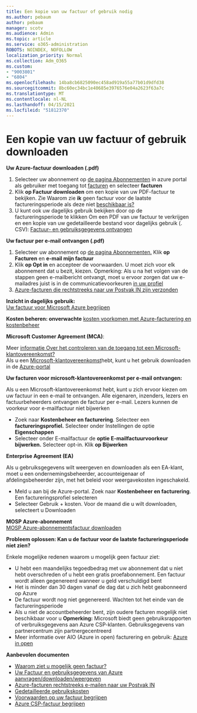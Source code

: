 ```yaml
---
title: Een kopie van uw factuur of gebruik nodig
ms.author: pebaum
author: pebaum
manager: scotv
ms.audience: Admin
ms.topic: article
ms.service: o365-administration
ROBOTS: NOINDEX, NOFOLLOW
localization_priority: Normal
ms.collection: Adm_O365
ms.custom:
- "9003801"
- "6804"
ms.openlocfilehash: 14ba8cb6825090ec458ad919a55a77b01d9dfd38
ms.sourcegitcommit: 8bc60ec34bc1e40685e3976576e04a2623f63a7c
ms.translationtype: MT
ms.contentlocale: nl-NL
ms.lasthandoff: 04/15/2021
ms.locfileid: "51812370"
---
```

# <a name="get-a-copy-of-your-bill-or-usage"></a>Een kopie van uw factuur of gebruik downloaden

**Uw Azure-factuur downloaden (.pdf)**

1. Selecteer uw abonnement op [de pagina Abonnementen](https://portal.azure.com/#blade/Microsoft_Azure_Billing/SubscriptionsBlade) in azure portal als gebruiker met toegang tot [facturen](https://docs.microsoft.com/azure/cost-management-billing/manage/manage-billing-access?WT.mc_id=Portal-Microsoft_Azure_Support) en selecteer **facturen**
2. Klik **op Factuur downloaden** om een kopie van uw PDF-factuur te bekijken. Zie Waarom zie **ik** geen factuur voor de laatste factureringsperiode als deze niet [beschikbaar is?](https://docs.microsoft.com/azure/cost-management-billing/manage/download-azure-invoice-daily-usage-date?WT.mc_id=Portal-Microsoft_Azure_Support#noinvoice)
3. U kunt ook uw dagelijks gebruik bekijken door op de factureringsperiode te klikken Om een PDF van uw factuur te verkrijgen en een kopie van uw gedetailleerde bestand voor dagelijks gebruik (. CSV): [Factuur- en gebruiksgegevens ontvangen](https://docs.microsoft.com/azure/cost-management-billing/manage/download-azure-invoice-daily-usage-date?WT.mc_id=Portal-Microsoft_Azure_Support)

**Uw factuur per e-mail ontvangen (.pdf)**

1. Selecteer uw abonnement op [de pagina Abonnementen.](https://ms.portal.azure.com/#blade/Microsoft_Azure_Billing/SubscriptionsBlade) Klik **op Facturen** en **e-mail mijn factuur**
2. Klik **op Opt in** en accepteer de voorwaarden. U moet zich voor elk abonnement dat u bezit, kiezen. Opmerking: Als u na het volgen van de stappen geen e-mailbericht ontvangt, moet u ervoor zorgen dat uw e-mailadres juist is in de communicatievoorkeuren [in uw profiel](https://account.windowsazure.com/profile)
3. [Azure-facturen die rechtstreeks naar uw Postvak IN zijn verzonden](https://azure.microsoft.com/blog/azure-email-invoices/)

**Inzicht in dagelijks gebruik:**  
 [Uw factuur voor Microsoft Azure begrijpen](https://docs.microsoft.com/azure/cost-management-billing/understand/review-individual-bill?WT.mc_id=Portal-Microsoft_Azure_Support)  

**Kosten beheren: onverwachte** [kosten voorkomen met Azure-facturering en kostenbeheer](https://docs.microsoft.com/azure/cost-management-billing/manage/getting-started?WT.mc_id=Portal-Microsoft_Azure_Support)  

**Microsoft Customer Agreement (MCA)**:

Meer  [informatie Over het controleren van de toegang tot een Microsoft-klantovereenkomst?](https://docs.microsoft.com/azure/cost-management-billing/manage/download-azure-invoice-daily-usage-date?WT.mc_id=Portal-Microsoft_Azure_Support#check-access-to-a-microsoft-customer-agreement)  
Als u een [Microsoft-klantovereenkomst](https://docs.microsoft.com/azure/cost-management-billing/manage/download-azure-invoice-daily-usage-date?WT.mc_id=Portal-Microsoft_Azure_Support#check-access-to-a-microsoft-customer-agreement)hebt, kunt u het gebruik downloaden in de [Azure-portal](https://portal.azure.com/)

**Uw facturen voor microsoft-klantovereenkomst per e-mail ontvangen:**

Als u een Microsoft-klantovereenkomst hebt, kunt u zich ervoor kiezen om uw factuur in een e-mail te ontvangen. Alle eigenaren, inzenders, lezers en factuurbeheerders ontvangen de factuur per e-mail. Lezers kunnen de voorkeur voor e-mailfactuur niet bijwerken

- Zoek naar **Kostenbeheer en facturering**. Selecteer een **factureringsprofiel.** Selecteer onder Instellingen de optie **Eigenschappen**
- Selecteer onder E-mailfactuur de **optie E-mailfactuurvoorkeur bijwerken.** Selecteer opt-in. Klik **op Bijwerken**

**Enterprise Agreement (EA)**

Als u gebruiksgegevens wilt weergeven en downloaden als een EA-klant, moet u een ondernemingsbeheerder, accounteigenaar of afdelingsbeheerder zijn, met het beleid voor weergavekosten ingeschakeld.

- Meld u aan bij de Azure-portal. Zoek naar **Kostenbeheer en facturering**. Een factureringsprofiel selecteren
- Selecteer Gebruik + kosten. Voor de maand die u wilt downloaden, selecteert u Downloaden

**MOSP Azure-abonnement**  
[MOSP Azure-abonnementsfactuur downloaden](https://docs.microsoft.com/azure/cost-management-billing/understand/download-azure-invoice?WT.mc_id=Portal-Microsoft_Azure_Support#download-your-mosp-azure-subscription-invoice)

**Probleem oplossen: Kan u de factuur voor de laatste factureringsperiode niet zien?**

Enkele mogelijke redenen waarom u mogelijk geen factuur ziet:

- U hebt een maandelijks tegoedbedrag met uw abonnement dat u niet hebt overschreden of u hebt een gratis proefabonnement. Een factuur wordt alleen gegenereerd wanneer u geld verschuldigd bent
- Het is minder dan 30 dagen vanaf de dag dat u zich hebt geabonneerd op Azure
- De factuur wordt nog niet gegenereerd. Wachten tot het einde van de factureringsperiode
- Als u niet de accountbeheerder bent, zijn oudere facturen mogelijk niet beschikbaar voor u **Opmerking:** Microsoft biedt geen gebruiksrapporten of verbruiksgegevens aan Azure CSP-klanten. Gebruiksgegevens van partnercentrum zijn partnergecentreerd
- Meer informatie over AIO (Azure in open) facturering en gebruik: [Azure in open](https://azure.microsoft.com/offers/ms-azr-0111p/)

**Aanbevolen documenten**

- [Waarom ziet u mogelijk geen factuur?](https://docs.microsoft.com/azure/cost-management-billing/understand/download-azure-invoice?WT.mc_id=Portal-Microsoft_Azure_Support#noinvoice)
- [Uw Factuur en gebruiksgegevens van Azure aanvragen/downloaden/weergeven](https://docs.microsoft.com/azure/cost-management-billing/manage/download-azure-invoice-daily-usage-date?WT.mc_id=Portal-Microsoft_Azure_Support)
- [Azure-facturen rechtstreeks e-mailen naar uw Postvak IN](https://docs.microsoft.com/azure/cost-management-billing/manage/download-azure-invoice-daily-usage-date?WT.mc_id=Portal-Microsoft_Azure_Support)
- [Gedetailleerde gebruikskosten](https://docs.microsoft.com/azure/cost-management-billing/understand/review-individual-bill?WT.mc_id=Portal-Microsoft_Azure_Support#csv)
- [Voorwaarden op uw factuur begrijpen](https://docs.microsoft.com/azure/cost-management-billing/understand/understand-invoice?WT.mc_id=Portal-Microsoft_Azure_Support)
- [Azure CSP-factuur begrijpen](https://docs.microsoft.com/partner-center/azure-plan-lp?WT.mc_id=Portal-Microsoft_Azure_Support)
